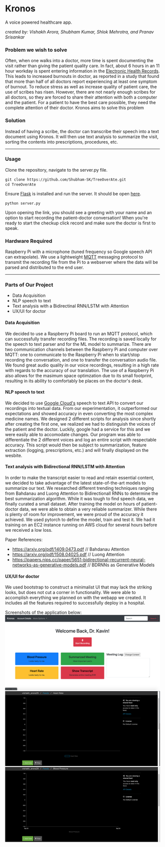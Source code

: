 # Kronos
A voice powered healthcare app.

_created by: Vishakh Arora, Shubham Kumar, Shlok Mehrotra, and Pranav Srisankar_


### Problem we wish to solve
Often, when one walks into a doctor, more time is spent documenting the visit rather than giving the patient quality care. In fact, about 6 hours in an 11 hour workday is spent entering information in the [Electronic Health Records](https://en.wikipedia.org/wiki/Electronic_health_record). This leads to increased burnouts in doctor, as reported in a study that found that more than half of all doctors report experiencing at least one symptom of burnout. To reduce stress as well as increase quality of patient care, the use of scribes has risen. However, there are not nearly enough scribes for all doctors, so they are forced to share their attention with both a computer and the patient. For a patient to have the best care possible, they need the complete attention of their doctor. Kronos aims to solve this problem

### Solution
Instead of having a scribe, the doctor can transcribe their speech into a text document using Kronos. It will then use text analysis to summarize the visit, sorting the contents into prescriptions, procedures, etc.

___
### Usage
Clone the repository, navigate to the server.py file.

```
git clone https://github.com/Shubham-SK/TreeOverAte.git
cd TreeOverAte
```

Ensure [Flask](https://pypi.org/project/Flask/) is installed and run the server. It should be open [here](127.0.0.1/5000).

```
python server.py
```

Upon opening the link, you should see a greeting with your name and an option to start recording the patient-doctor conversation! When you're ready to start the checkup click record and make sure the doctor is first to speak.

### Hardware Required
Raspberry Pi with a microphone (tuned frequency so Google speech API can extrapolate). We use a lightweight [MQTT](http://mqtt.org/) messaging protocol to transmit the recording file from the Pi to a webserver where the data will be parsed and distributed to the end user.

___
### Parts of Our Project
- Data Acquisition
- NLP speech to text
- Text analysis with a Bidirectinal RNN/LSTM with Attention
- UX/UI for doctor

#### Data Acquisition
We decided to use a Raspberry Pi board to run an MQTT protocol, which can successfully transfer recording files. The recording is saved locally for the speech to text parser and for the ML model to summarize. There are two communication channels between the Raspberry Pi and computer over MQTT: one to communicate to the Raspberry Pi when to start/stop recording the conversation, and one to transfer the conversation audio file. We found great audio quality in our voice recordings, resulting in a high rate with regards to the accuracy of our translation. The use of a Raspberry Pi also allows for the masimum space optimzation due to its small footprint, resulting in its ability to comfortably be places on the doctor's desk.

#### NLP speech to text
We decided to use [Google Cloud's](https://cloud.google.com/speech-to-text/) speech to text API to convert our recordings into textual data. From our experimentation, it outperformed our expectations and showed accuracy in even converting the most complex medicine names. We designed 2 different scripts for analysis since shortly after creating the first one, we realized we had to distinguish the voices of the patient and the doctor. Luckily, google had a service for this and we were easily able to accomodate changes. Our program was able to differentiate the 2 different voices and log an entire script with respectable accuracy. This script would then be subject to summarization, feature extraction (logging, prescriptions, etc.) and will finally displayed on the wesbite.

#### Text analysis with Bidirectional RNN/LSTM with Attention
In order to make the transcript easier to read and retain essential content, we decided to take advantage of the latest state-of-the-art models to summarize our text. We researched different trending techniques ranging from Bahdanau and Luong Attention to Bidirectionall RNNs to determine the best summarization algorithm. While it was tough to find speech data, we finally curated a small dataset. After training the model on hours of patient-doctor data, we were able to obtain a very reliable summarizer. While there is plenty of room for improvement, we were proud of the accuracy it achieved. We used pytorch to define the model, train and test it. We had it training on an EC2 instance running on AWS cloud for several hours before we received a low loss.

Paper References:
- https://arxiv.org/pdf/1409.0473.pdf // Bahdanau Attention
- https://arxiv.org/pdf/1508.04025.pdf // Luong Attention
- https://papers.nips.cc/paper/5651-bidirectional-recurrent-neural-networks-as-generative-models.pdf // BDRNNs as Generative Models

#### UX/UI for doctor
We used bootstrap to construct a minimalist UI that may lack the striking looks, but does not cut a corner in functionality. We were able to accomplish everything we planned on with the webapp we created. It includes all the features required to successfully deploy in a hospital.

Screenshots of the application below:
<img style = "text-align: center" src="assets/img.png" alt="Figure 1: Webapp Dashboard Screenshot"/>
<img style = "text-align: center" src="assets/img1.png" alt="Figure 2: Graph 1"/>
<img style = "text-align: center" src="assets/img2.png" alt="Figure 3: Graph 2"/>
